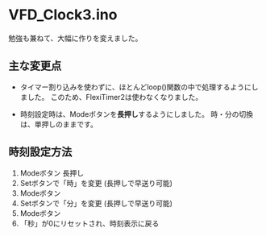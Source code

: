 # VFD_Clock3.ino

勉強も兼ねて、大幅に作りを変えました。

## 主な変更点

* タイマー割り込みを使わずに、ほとんどloop()関数の中で処理するようにしました。
このため、FlexiTimer2は使わなくなりました。

* 時刻設定時は、Modeボタンを**長押し**するようにしました。
時・分の切換は、単押しのままです。

## 時刻設定方法

1. Modeボタン 長押し
2. Setボタンで「時」を変更 (長押しで早送り可能)
3. Modeボタン
4. Setボタンで「分」を変更 (長押しで早送り可能)
5. Modeボタン
6. 「秒」が0にリセットされ、時刻表示に戻る